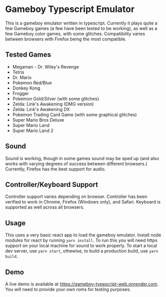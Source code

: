 # Gameboy Typescript Emulator

This is a gameboy emulator written in typescript. Currently it plays quite a few Gameboy games (a few have been tested to be working), as well as a few Gameboy color games, with some glitches. Compatibility varies between browsers with Firefox being the most compatible.

## Tested Games

- Megaman - Dr. Wiley's Revenge
- Tetris
- Dr. Mario
- Pokemon Red/Blue
- Donkey Kong
- Frogger
- Pokemon Gold/Silver (with some glitches)
- Zelda: Link's Awakening (DMG version)
- Zelda: Link's Awakening DX
- Pokemon Trading Card Game (with some graphical glitches)
- Super Mario Bros Deluxe
- Super Mario Land
- Super Mario Land 2

## Sound

Sound is working, though in some games sound may be sped up (and also works with varying degrees of success between different browsers.) Currently, Firefox has the best support for audio.

## Controller/Keyboard Support

Controller support varies depending on browser. Controller has been verified to work in Chrome, Firefox (Windows only), and Safari. Keyboard is supported as well across all browsers.

## Usage

This uses a very basic react app to load the gameboy emulator. Install node modules for react by running `yarn install`. To run this you will need https support on your local machine for sound to work properly. To start a local dev server, use `yarn start`, othewise, to build a production build, use `yarn build`.

## Demo

A live demo is available at https://gameboy-typescript-web.onrender.com. You will need to provide your own roms for testing purposes.
